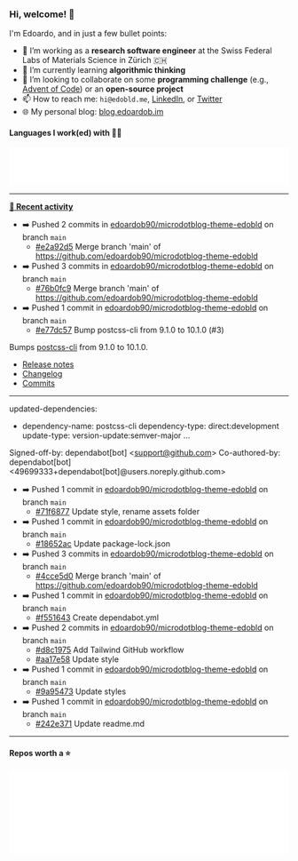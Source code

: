 ### Hi, welcome! 👋 

I'm Edoardo, and in just a few bullet points:

- 🔭 I’m working as a **research software engineer** at the Swiss Federal Labs of Materials Science in Zürich 🇨🇭
- 🌱 I’m currently learning **algorithmic thinking**
- 👯 I’m looking to collaborate on some **programming challenge** (e.g., [Advent of Code](https://github.com/edoardob90/aoc2022)) or an **open-source project**
- 📫 How to reach me: `hi@edobld.me`, [LinkedIn](https://linkedin.com/in/edobld), or [Twitter](https://twitter.com/edobld)
- 🌐 My personal blog: [blog.edoardob.im](https://blog.edoardob.im)

#### Languages I work(ed) with 👨‍💻

<img src="https://github.com/edoardob90/edoardob90/blob/main/.cache/languages.svg">

---

**[📰 Recent activity](https://github.com/edoardob90)**
* ➡️ Pushed 2 commits in [edoardob90/microdotblog-theme-edobld](https://github.com/edoardob90/microdotblog-theme-edobld) on branch `main`
  * [#e2a92d5](https://github.com/edoardob90/microdotblog-theme-edobld/commit/e2a92d5) Merge branch &#39;main&#39; of https://github.com/edoardob90/microdotblog-theme-edobld
* ➡️ Pushed 3 commits in [edoardob90/microdotblog-theme-edobld](https://github.com/edoardob90/microdotblog-theme-edobld) on branch `main`
  * [#76b0fc9](https://github.com/edoardob90/microdotblog-theme-edobld/commit/76b0fc9) Merge branch &#39;main&#39; of https://github.com/edoardob90/microdotblog-theme-edobld
* ➡️ Pushed 1 commit in [edoardob90/microdotblog-theme-edobld](https://github.com/edoardob90/microdotblog-theme-edobld) on branch `main`
  * [#e77dc57](https://github.com/edoardob90/microdotblog-theme-edobld/commit/e77dc57) Bump postcss-cli from 9.1.0 to 10.1.0 (#3)

Bumps [postcss-cli](https://github.com/postcss/postcss-cli) from 9.1.0 to 10.1.0.
- [Release notes](https://github.com/postcss/postcss-cli/releases)
- [Changelog](https://github.com/postcss/postcss-cli/blob/master/CHANGELOG.md)
- [Commits](https://github.com/postcss/postcss-cli/compare/9.1.0...10.1.0)

---
updated-dependencies:
- dependency-name: postcss-cli
  dependency-type: direct:development
  update-type: version-update:semver-major
...

Signed-off-by: dependabot[bot] &lt;support@github.com&gt;
Co-authored-by: dependabot[bot] &lt;49699333+dependabot[bot]@users.noreply.github.com&gt;
* ➡️ Pushed 1 commit in [edoardob90/microdotblog-theme-edobld](https://github.com/edoardob90/microdotblog-theme-edobld) on branch `main`
  * [#71f6877](https://github.com/edoardob90/microdotblog-theme-edobld/commit/71f6877) Update style, rename assets folder
* ➡️ Pushed 1 commit in [edoardob90/microdotblog-theme-edobld](https://github.com/edoardob90/microdotblog-theme-edobld) on branch `main`
  * [#18652ac](https://github.com/edoardob90/microdotblog-theme-edobld/commit/18652ac) Update package-lock.json
* ➡️ Pushed 3 commits in [edoardob90/microdotblog-theme-edobld](https://github.com/edoardob90/microdotblog-theme-edobld) on branch `main`
  * [#4cce5d0](https://github.com/edoardob90/microdotblog-theme-edobld/commit/4cce5d0) Merge branch &#39;main&#39; of https://github.com/edoardob90/microdotblog-theme-edobld
* ➡️ Pushed 1 commit in [edoardob90/microdotblog-theme-edobld](https://github.com/edoardob90/microdotblog-theme-edobld) on branch `main`
  * [#f551643](https://github.com/edoardob90/microdotblog-theme-edobld/commit/f551643) Create dependabot.yml
* ➡️ Pushed 2 commits in [edoardob90/microdotblog-theme-edobld](https://github.com/edoardob90/microdotblog-theme-edobld) on branch `main`
  * [#d8c1975](https://github.com/edoardob90/microdotblog-theme-edobld/commit/d8c1975) Add Tailwind GitHub workflow
  * [#aa17e58](https://github.com/edoardob90/microdotblog-theme-edobld/commit/aa17e58) Update style
* ➡️ Pushed 1 commit in [edoardob90/microdotblog-theme-edobld](https://github.com/edoardob90/microdotblog-theme-edobld) on branch `main`
  * [#9a95473](https://github.com/edoardob90/microdotblog-theme-edobld/commit/9a95473) Update styles
* ➡️ Pushed 1 commit in [edoardob90/microdotblog-theme-edobld](https://github.com/edoardob90/microdotblog-theme-edobld) on branch `main`
  * [#242e371](https://github.com/edoardob90/microdotblog-theme-edobld/commit/242e371) Update readme.md


---

#### Repos worth a ⭐

<img src="https://github.com/edoardob90/edoardob90/blob/main/.cache/stars.svg">

<!--
- ⚡ Fun fact: ...
- 🤔 I’m looking for help with ...
- 💬 Ask me about ...
-->
